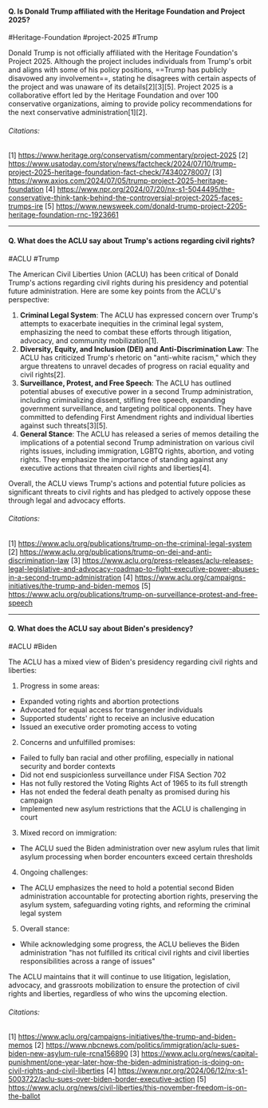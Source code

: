 #### Q. Is Donald Trump affiliated with the Heritage Foundation and Project 2025?

#Heritage-Foundation #project-2025 #Trump 

Donald Trump is not officially affiliated with the Heritage Foundation's Project 2025. Although the project includes individuals from Trump's orbit and aligns with some of his policy positions, ==Trump has publicly disavowed any involvement==, stating he disagrees with certain aspects of the project and was unaware of its details[2][3][5]. Project 2025 is a collaborative effort led by the Heritage Foundation and over 100 conservative organizations, aiming to provide policy recommendations for the next conservative administration[1][2].
###### Citations:
[1] https://www.heritage.org/conservatism/commentary/project-2025
[2] https://www.usatoday.com/story/news/factcheck/2024/07/10/trump-project-2025-heritage-foundation-fact-check/74340278007/
[3] https://www.axios.com/2024/07/05/trump-project-2025-heritage-foundation
[4] https://www.npr.org/2024/07/20/nx-s1-5044495/the-conservative-think-tank-behind-the-controversial-project-2025-faces-trumps-ire
[5] https://www.newsweek.com/donald-trump-project-2205-heritage-foundation-rnc-1923661

---
#### Q. What does the ACLU say about Trump's actions regarding civil rights?

#ACLU #Trump 

The American Civil Liberties Union (ACLU) has been critical of Donald Trump's actions regarding civil rights during his presidency and potential future administration. Here are some key points from the ACLU's perspective:

1. **Criminal Legal System**: The ACLU has expressed concern over Trump's attempts to exacerbate inequities in the criminal legal system, emphasizing the need to combat these efforts through litigation, advocacy, and community mobilization[1].
2. **Diversity, Equity, and Inclusion (DEI) and Anti-Discrimination Law**: The ACLU has criticized Trump's rhetoric on "anti-white racism," which they argue threatens to unravel decades of progress on racial equality and civil rights[2].
3. **Surveillance, Protest, and Free Speech**: The ACLU has outlined potential abuses of executive power in a second Trump administration, including criminalizing dissent, stifling free speech, expanding government surveillance, and targeting political opponents. They have committed to defending First Amendment rights and individual liberties against such threats[3][5].
4. **General Stance**: The ACLU has released a series of memos detailing the implications of a potential second Trump administration on various civil rights issues, including immigration, LGBTQ rights, abortion, and voting rights. They emphasize the importance of standing against any executive actions that threaten civil rights and liberties[4].

Overall, the ACLU views Trump's actions and potential future policies as significant threats to civil rights and has pledged to actively oppose these through legal and advocacy efforts.
###### Citations:
[1] https://www.aclu.org/publications/trump-on-the-criminal-legal-system
[2] https://www.aclu.org/publications/trump-on-dei-and-anti-discrimination-law
[3] https://www.aclu.org/press-releases/aclu-releases-legal-legislative-and-advocacy-roadmap-to-fight-executive-power-abuses-in-a-second-trump-administration
[4] https://www.aclu.org/campaigns-initiatives/the-trump-and-biden-memos
[5] https://www.aclu.org/publications/trump-on-surveillance-protest-and-free-speech

___
#### Q. What does the ACLU say about Biden's presidency?

#ACLU #Biden 

The ACLU has a mixed view of Biden's presidency regarding civil rights and liberties:

1. Progress in some areas:
- Expanded voting rights and abortion protections
- Advocated for equal access for transgender individuals
- Supported students' right to receive an inclusive education
- Issued an executive order promoting access to voting
2. Concerns and unfulfilled promises:
- Failed to fully ban racial and other profiling, especially in national security and border contexts
- Did not end suspicionless surveillance under FISA Section 702
- Has not fully restored the Voting Rights Act of 1965 to its full strength
- Has not ended the federal death penalty as promised during his campaign
- Implemented new asylum restrictions that the ACLU is challenging in court
3. Mixed record on immigration:
- The ACLU sued the Biden administration over new asylum rules that limit asylum processing when border encounters exceed certain thresholds
4. Ongoing challenges:
- The ACLU emphasizes the need to hold a potential second Biden administration accountable for protecting abortion rights, preserving the asylum system, safeguarding voting rights, and reforming the criminal legal system
5. Overall stance:
- While acknowledging some progress, the ACLU believes the Biden administration "has not fulfilled its critical civil rights and civil liberties responsibilities across a range of issues"

The ACLU maintains that it will continue to use litigation, legislation, advocacy, and grassroots mobilization to ensure the protection of civil rights and liberties, regardless of who wins the upcoming election.
###### Citations:
[1] https://www.aclu.org/campaigns-initiatives/the-trump-and-biden-memos
[2] https://www.nbcnews.com/politics/immigration/aclu-sues-biden-new-asylum-rule-rcna156890
[3] https://www.aclu.org/news/capital-punishment/one-year-later-how-the-biden-administration-is-doing-on-civil-rights-and-civil-liberties
[4] https://www.npr.org/2024/06/12/nx-s1-5003722/aclu-sues-over-biden-border-executive-action
[5] https://www.aclu.org/news/civil-liberties/this-november-freedom-is-on-the-ballot